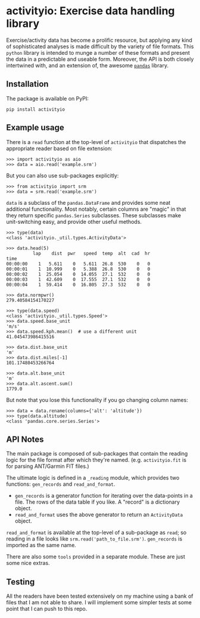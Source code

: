 # activityio: Exercise data handling library

Exercise/activity data has become a prolific resource, but applying any kind of sophisticated analyses is made difficult by the variety of file formats. This `python` library is intended to munge a number of these formats and present the data in a predictable and useable form. Moreover, the API is both closely intertwined with, and an extension of, the awesome [`pandas`](https://github.com/pandas-dev/pandas) library.

## Installation

The package is available on PyPI:

```
pip install activityio
```

## Example usage

There is a `read` function at the top-level of `activityio` that dispatches the appropriate reader based on file extension:

```python-console
>>> import activityio as aio
>>> data = aio.read('example.srm')
```

But you can also use sub-packages explicitly:

```python-console
>>> from activityio import srm
>>> data = srm.read('example.srm')
```

`data` is a subclass of the `pandas.DataFrame` and provides some neat additional functionality. Most notably, certain columns are "magic" in that they return specific `pandas.Series` subclasses. These subclasses make unit-switching easy, and provide other useful methods.

```python-console
>>> type(data)
<class 'activityio._util.types.ActivityData'>

>>> data.head(5)
          lap    dist  pwr   speed  temp  alt  cad  hr
time                                                  
00:00:00    1   5.611    0   5.611  26.8  530    0   0
00:00:01    1  10.999    0   5.388  26.8  530    0   0
00:00:02    1  25.054    0  14.055  27.1  532    0   0
00:00:03    1  42.609    0  17.555  27.1  532    0   0
00:00:04    1  59.414    0  16.805  27.3  532    0   0

>>> data.normpwr()
279.40584154170227

>>> type(data.speed)
<class 'activityio._util.types.Speed'>
>>> data.speed.base_unit
'm/s'
>>> data.speed.kph.mean()  # use a different unit
41.045473986415516

>>> data.dist.base_unit
'm'
>>> data.dist.miles[-1]
101.17480453266764

>>> data.alt.base_unit
'm'
>>> data.alt.ascent.sum()
1779.0
```

But note that you lose this functionality if you go changing column names:

```python-console
>>> data = data.rename(columns={'alt': 'altitude'})
>>> type(data.altitude)
<class 'pandas.core.series.Series'>
```

## API Notes

The main package is composed of sub-packages that contain the reading logic for the file format after which they're named. (e.g. `activityio.fit` is for parsing ANT/Garmin FIT files.) 

The ultimate logic is defined in a `_reading` module, which provides two functions: `gen_records` and `read_and_format`. 

+ `gen_records` is a generator function for iterating over the data-points in a file. The rows of the data table if you like. A "record" is a dictionary object.
+ `read_and_format` uses the above generator to return an `ActivityData` object.

`read_and_format` is available at the top-level of a sub-package as `read`; so reading in a file looks like `srm.read('path_to_file.srm')`. `gen_records` is imported as the same name.

There are also some `tools` provided in a separate module. These are just some nice extras. 

## Testing

All the readers have been tested extensively on my machine using a bank of files that I am not able to share. I will implement some simpler tests at some point that I can push to this repo.
